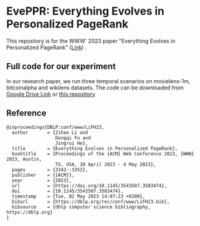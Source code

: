 # EvePPR: Everything Evolves in Personalized PageRank
This repository is for the WWW' 2023 paper "Everything Evolves in Personalized PageRank" ([Link](https://dongqifu.github.io/publications/EvePPR.pdf)) .







## Full code for our experiment
In our research paper, we run three temporal scenarios on movielens-1m, bitcoinalpha and wikilens datasets. The code can be downloaded from [Google Drive Link](https://drive.google.com/file/d/1S9BTumwhHqbM9UjYzoWZWX6qW3ICn1Jg/view?usp=drive_link) or [this repository](https://github.com/Violet24K/EvePPR-Full)




## Reference
```
@inproceedings{DBLP:conf/www/LiFH23,
  author       = {Zihao Li and
                  Dongqi Fu and
                  Jingrui He},
  title        = {Everything Evolves in Personalized PageRank},
  booktitle    = {Proceedings of the {ACM} Web Conference 2023, {WWW} 2023, Austin,
                  TX, USA, 30 April 2023 - 4 May 2023},
  pages        = {3342--3352},
  publisher    = {{ACM}},
  year         = {2023},
  url          = {https://doi.org/10.1145/3543507.3583474},
  doi          = {10.1145/3543507.3583474},
  timestamp    = {Tue, 02 May 2023 14:07:23 +0200},
  biburl       = {https://dblp.org/rec/conf/www/LiFH23.bib},
  bibsource    = {dblp computer science bibliography, https://dblp.org}
}
```
